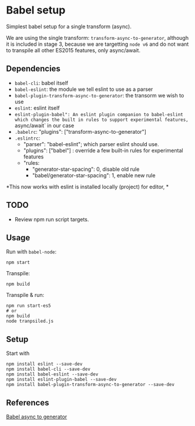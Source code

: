 # Babel setup
Simplest babel setup for a single transform (async).

We are using the single transform: `transform-async-to-generator`, 
although it is included in stage 3, because we are targetting `node v6` 
and do not want to transpile all other ES2015 features, only async/await.

## Dependencies

- `babel-cli`: babel itself
- `babel-eslint`: the module we tell eslint to use as a parser 
- `babel-plugin-transform-async-to-generator`: the transorm we wish to use
- `eslint`: eslint itself
- `eslint-plugin-babel": An eslint plugin companion to babel-eslint which changes the built in rules to support experimental features, `async/await` in our case
- `.babelrc`:   "plugins": ["transform-async-to-generator"]
- `.eslintrc`:
  - "parser": "babel-eslint"; which parser eslint should use.
  - "plugins": ["babel"] : override a few built-in rules for experimental features
  - "rules:
    - "generator-star-spacing": 0, disable old rule
    - "babel/generator-star-spacing": 1, enable new rule

*This now works with eslint is installed locally (project) for editor, *

## TODO

- Review npm run script targets.

## Usage
Run with `babel-node`:

    npm start

Transpile:

    npm build

Transpile & run:

    npm run start-es5
    # or
    npm build
    node tranpsiled.js

## Setup
Start with 

    npm install eslint --save-dev
    npm install babel-cli --save-dev
    npm install babel-eslint --save-dev
    npm install eslint-plugin-babel --save-dev
    npm install babel-plugin-transform-async-to-generator --save-dev

## References
[Babel async to generator](https://babeljs.io/docs/plugins/transform-async-to-generator/)